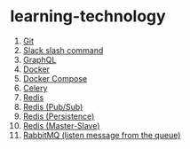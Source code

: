 # learning-technology

1. [Git](/docs/Git.ipynb)
2. [Slack slash command](/docs/Slack%20Slash%20Command.ipynb)
3. [GraphQL](/docs/GraphQL.ipynb)
4. [Docker](/docs/Docker.ipynb)
5. [Docker Compose](/docs/Docker%20compose.ipynb)
6. [Celery](/docs/Celery.ipynb)
7. [Redis](/docs/Redis.ipynb)
8. [Redis (Pub/Sub) ](/docs/Redis%20(Pub%20Sub).ipynb)
10. [Redis (Persistence)](/docs/Redis%20Persistence.ipynb)
11. [Redis (Master-Slave)](/docs/Redis%20Master-slave.ipynb)
12. [RabbitMQ (listen message from the queue)](/docs/RabbitMQ%20(listen%20message%20from%20the%20queue).ipynb)

